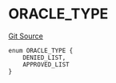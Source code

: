 # ORACLE_TYPE
[Git Source](https://github.com/thrackle-io/tron/blob/38ad28ed586c360d4509e485bd378da51297351d/src/protocol/economic/ruleProcessor/RuleCodeData.sol)


```solidity
enum ORACLE_TYPE {
    DENIED_LIST,
    APPROVED_LIST
}
```

